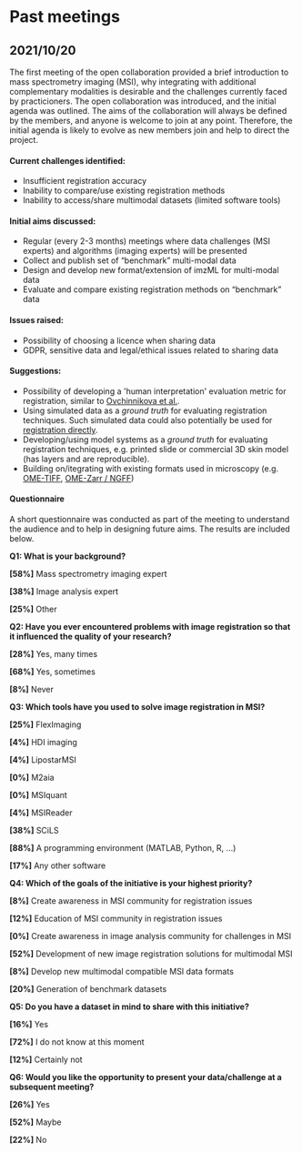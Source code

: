 # Past meetings

## 2021/10/20

The first meeting of the open collaboration provided a brief introduction to mass spectrometry imaging (MSI), why integrating with additional complementary modalities is desirable and the challenges currently faced by practicioners. The open collaboration was introduced, and the initial agenda was outlined. The aims of the collaboration will always be defined by the members, and anyone is welcome to join at any point. Therefore, the initial agenda is likely to evolve as new members join and help to direct the project.

#### Current challenges identified:

* Insufficient registration accuracy
* Inability to compare/use existing registration methods
* Inability to access/share multimodal datasets (limited software tools)

#### Initial aims discussed:

* Regular (every 2-3 months) meetings where data challenges (MSI experts) and algorithms (imaging experts) will be presented
* Collect and publish set of “benchmark” multi-modal data
* Design and develop new format/extension of imzML for multi-modal data
* Evaluate and compare existing registration methods on “benchmark” data

#### Issues raised:

* Possibility of choosing a licence when sharing data
* GDPR, sensitive data and legal/ethical issues related to sharing data

#### Suggestions:

* Possibility of developing a 'human interpretation' evaluation metric for registration, similar to [Ovchinnikova et al.](https://link.springer.com/article/10.1186/s12859-020-3425-x).
* Using simulated data as a *ground truth* for evaluating registration techniques. Such simulated data could also potentially be used for [registration directly](https://arxiv.org/pdf/2004.10282.pdf).
* Developing/using model systems as a *ground truth* for evaluating registration techniques, e.g. printed slide or commercial 3D skin model (has layers and are reproducible).
* Building on/itegrating with existing formats used in microscopy (e.g. [OME-TIFF](https://docs.openmicroscopy.org/ome-model/5.6.3/ome-tiff/), [OME-Zarr / NGFF](https://ngff.openmicroscopy.org/latest/))

#### Questionnaire

A short questionnaire was conducted as part of the meeting to understand the audience and to help in designing future aims. The results are included below.

**Q1: What is your background?**

**[58%]** Mass spectrometry imaging expert

**[38%]** Image analysis expert

**[25%]** Other

**Q2: Have you ever encountered problems with image registration so that it influenced the quality of your research?**

**[28%]** Yes, many times

**[68%]** Yes, sometimes

**[8%]** Never

**Q3: Which tools have you used to solve image registration in MSI?**

**[25%]** FlexImaging

**[4%]** HDI imaging

**[4%]** LipostarMSI

**[0%]** M2aia

**[0%]** MSIquant

**[4%]** MSIReader

**[38%]** SCiLS

**[88%]** A programming environment (MATLAB, Python, R, ...)

**[17%]** Any other software

**Q4: Which of the goals of the initiative is your highest priority?**

**[8%]** Create awareness in MSI community for registration issues

**[12%]** Education of MSI community in registration issues

**[0%]** Create awareness in image analysis community for challenges in MSI

**[52%]** Development of new image registration solutions for multimodal MSI

**[8%]** Develop new multimodal compatible MSI data formats

**[20%]** Generation of benchmark datasets

**Q5: Do you have a dataset in mind to share with this initiative?**

**[16%]** Yes

**[72%]** I do not know at this moment

**[12%]** Certainly not

**Q6: Would you like the opportunity to present your data/challenge at a subsequent meeting?**

**[26%]** Yes

**[52%]** Maybe

**[22%]** No

